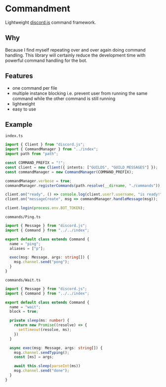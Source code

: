 # Commandment
Lightweight [discord.js](https://discord.js.org/#/) command framework.


## Why
Because I find myself repeating over and over again doing command handling. This
library will certainly reduce the development time with powerful command
handling for the bot.

## Features
- one command per file
- multiple instance blocking i.e. prevent user from running the same command
  while the other command is still running
- lightweight
- easy to use

## Example
`index.ts`
```ts
import { Client } from "discord.js";
import { CommandManager } from "../index";
import path from "path";

const COMMAND_PREFIX = "!";
const client = new Client({ intents: ["GUILDS", "GUILD_MESSAGES"] });
const commandManager = new CommandManager(COMMAND_PREFIX);

commandManager.verbose = true;
commandManager.registerCommands(path.resolve(__dirname, "./commands"));

client.on("ready", () => console.log(client.user?.username, "is ready!"))
client.on("messageCreate", msg => commandManager.handleMessage(msg));

client.login(process.env.BOT_TOKEN);
```

`commands/Ping.ts`
```ts
import { Message } from "discord.js";
import { Command } from "../../index";

export default class extends Command {
  name = "ping";
  aliases = ["p"];

  exec(msg: Message, args: string[]) {
    msg.channel.send("pong");
  }
}
```

`commands/Wait.ts`
```ts
import { Message } from "discord.js";
import { Command } from "../../index";

export default class extends Command {
  name = "wait";
  block = true;

  private sleep(ms: number) {
    return new Promise((resolve) => {
      setTimeout(resolve, ms);
    })
  }

  async exec(msg: Message, args: string[]) {
    msg.channel.sendTyping();
    const [ms] = args;

    await this.sleep(parseInt(ms))
    msg.channel.send("done");
  }
}
```
